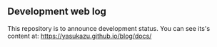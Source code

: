 ## Development web log
This repository is to announce development status.
You can see its's content at: <https://yasukazu.github.io/blog/docs/>